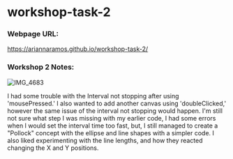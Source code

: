 # workshop-task-2
### Webpage URL:
https://ariannaramos.github.io/workshop-task-2/

### Workshop 2 Notes:
![IMG_4683](https://github.com/AriannaRamos/workshop-task-2/assets/161787815/16b0caa2-f0a0-4a1d-8060-8281b7922439)

I had some trouble with the Interval not stopping after using 'mousePressed.' I also wanted to add another canvas using 'doubleClicked,' however the same issue of the interval not stopping would happen. I'm still not sure what step I was missing with my earlier code, I had some errors when I would set the interval time too fast, but, I still managed to create a "Pollock" concept with the ellipse and line shapes with a simpler code. I also liked experimenting with the line lengths, and how they reacted changing the X and Y positions. 
